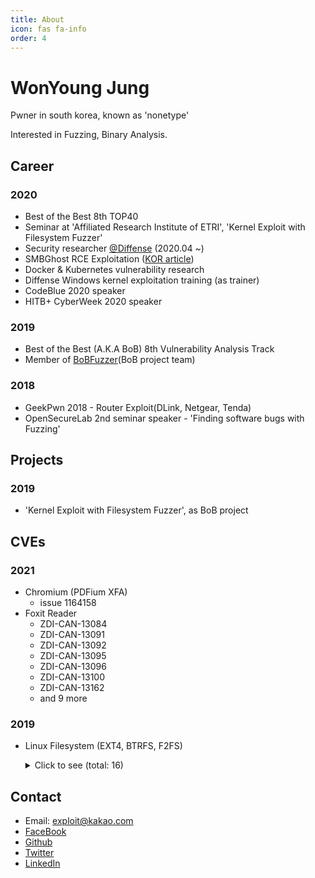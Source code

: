 ```yaml
---
title: About
icon: fas fa-info
order: 4
---
```


# WonYoung Jung
Pwner in south korea, known as 'nonetype'

Interested in Fuzzing, Binary Analysis.



## Career
### 2020
- Best of the Best 8th TOP40
- Seminar at 'Affiliated Research Institute of ETRI', 'Kernel Exploit with Filesystem Fuzzer'
- Security researcher [@Diffense](https://blog.diffense.co.kr/) (2020.04 ~)
- SMBGhost RCE Exploitation ([KOR article](http://blog.diffense.com/2020/09/24/SMBGhost.html))
- Docker & Kubernetes vulnerability research
- Diffense Windows kernel exploitation training (as trainer)
- CodeBlue 2020 speaker
- HITB+ CyberWeek 2020 speaker

### 2019
- Best of the Best (A.K.A BoB) 8th Vulnerability Analysis Track
- Member of [BoBFuzzer](https://github.com/bobfuzzer/)(BoB project team)

### 2018
- GeekPwn 2018 - Router Exploit(DLink, Netgear, Tenda)
- OpenSecureLab 2nd seminar speaker - 'Finding software bugs with Fuzzing'

## Projects
### 2019
- 'Kernel Exploit with Filesystem Fuzzer', as BoB project

## CVEs
### 2021
- Chromium (PDFium XFA)
  - issue 1164158
- Foxit Reader
  - ZDI-CAN-13084
  - ZDI-CAN-13091
  - ZDI-CAN-13092
  - ZDI-CAN-13095
  - ZDI-CAN-13096
  - ZDI-CAN-13100
  - ZDI-CAN-13162
  - and 9 more


### 2019
- Linux Filesystem (EXT4, BTRFS, F2FS)
  <details>
  <summary>Click to see (total: 16)</summary>

  
  * CVE-2019-18885

  * CVE-2019-19036

  * CVE-2019-19037

  * CVE-2019-19039

  * CVE-2019-19318

  * CVE-2019-19319

  * CVE-2019-19377

  * CVE-2019-19378

  * CVE-2019-19447

  * CVE-2019-19448

  * CVE-2019-19449

  * CVE-2019-19813

  * CVE-2019-19814

  * CVE-2019-19815

  * CVE-2019-19816

  * CVE-2019-19927


  </details>


## Contact
- Email: [exploit@kakao.com](mailto:exploit@kakao.com)
- [FaceBook](https://www.facebook.com/nonetype.pwn)
- [Github](https://github.com/nonetype)
- [Twitter](https://twitter.com/nonetype_pwn)
- [LinkedIn](https://www.linkedin.com/in/wonyoung-jung-46866b1a8/)
